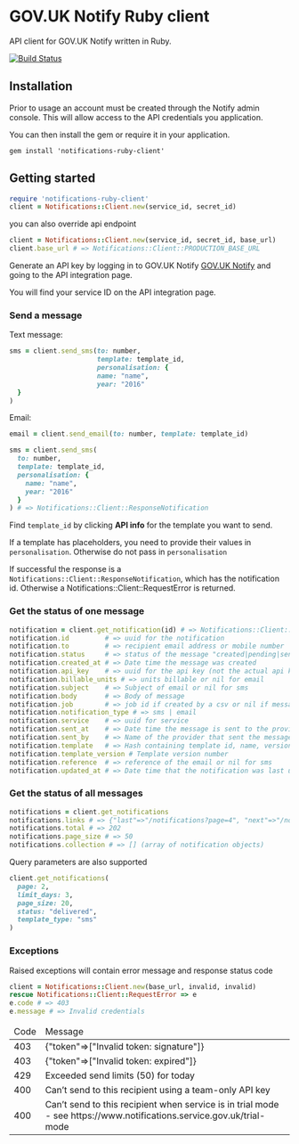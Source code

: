 # GOV.UK Notify Ruby client

API client for GOV.UK Notify written in Ruby.

[![Build Status](https://travis-ci.org/alphagov/notifications-ruby-client.svg?branch=master)](https://travis-ci.org/alphagov/notifications-ruby-client)

## Installation

Prior to usage an account must be created through the Notify admin console. This will allow access to the API credentials you application.

You can then install the gem or require it in your application.

```
gem install 'notifications-ruby-client'
```

## Getting started

```ruby
require 'notifications-ruby-client'
client = Notifications::Client.new(service_id, secret_id)
```

you can also override api endpoint

```ruby
client = Notifications::Client.new(service_id, secret_id, base_url)
client.base_url # => Notifications::Client::PRODUCTION_BASE_URL
```

Generate an API key by logging in to GOV.UK Notify [GOV.UK Notify](https://www.notifications.service.gov.uk) and going to the API integration page.

You will find your service ID on the API integration page.

### Send a message

Text message:

```ruby
sms = client.send_sms(to: number, 
                      template: template_id,
                      personalisation: {
                      name: "name",
                      year: "2016"
  }
)

```

Email:
```ruby
email = client.send_email(to: number, template: template_id)

sms = client.send_sms(
  to: number,
  template: template_id,
  personalisation: {
    name: "name",
    year: "2016"
  }
) # => Notifications::Client::ResponseNotification
```

Find `template_id` by clicking **API info** for the template you want to send.

If a template has placeholders, you need to provide their values in `personalisation`. Otherwise do not pass in `personalisation`

If successful the response is a `Notifications::Client::ResponseNotification`, which has the notification id.
Otherwise a Notifications::Client::RequestError is returned.


### Get the status of one message

```ruby
notification = client.get_notification(id) # => Notifications::Client::Notification
notification.id         # => uuid for the notification
notification.to         # => recipient email address or mobile number
notification.status     # => status of the message "created|pending|sent|delivered|permanent-failure|temporary-failure" 
notification.created_at # => Date time the message was created
notification.api_key    # => uuid for the api key (not the actual api key)
notification.billable_units # => units billable or nil for email
notification.subject    # => Subject of email or nil for sms
notification.body       # => Body of message
notification.job        # => job id if created by a csv or nil if message sent via api
notification.notification_type # => sms | email
notification.service    # => uuid for service
notification.sent_at    # => Date time the message is sent to the provider or nil if status = "created"
notification.sent_by    # => Name of the provider that sent the message or nil if status = "created"
notification.template   # => Hash containing template id, name, version, template type sms|email
notification.template_version # Template version number
notification.reference  # => reference of the email or nil for sms
notification.updated_at # => Date time that the notification was last updated
```

### Get the status of all messages

```ruby
notifications = client.get_notifications
notifications.links # => {"last"=>"/notifications?page=4", "next"=>"/notifications?page=2"}
notifications.total # => 202
notifications.page_size # => 50
notifications.collection # => [] (array of notification objects)

```

Query parameters are also supported

```ruby
client.get_notifications(
  page: 2,
  limit_days: 3,
  page_size: 20,
  status: "delivered",
  template_type: "sms"
)
```

### Exceptions

Raised exceptions will contain error message and response status code

```ruby
client = Notifications::Client.new(base_url, invalid, invalid)
rescue Notifications::Client::RequestError => e
e.code # => 403
e.message # => Invalid credentials
```
<table>
  <thead>
    <tr>
      <td> Code </td>
      <td> Message </td>
     </tr>
  </thead>
  <tbdoy>
  <tr>
    <td> 403 </td>
    <td> {"token"=>["Invalid token: signature"]} </td>
  </tr>
  <tr>
    <td> 403 </td>
    <td> {"token"=>["Invalid token: expired"]} </td>
  </tr>
  <tr>
    <td> 429 </td>
    <td> Exceeded send limits (50) for today </td>
  </tr>
  <tr>
    <td> 400 </td>
    <td> Can’t send to this recipient using a team-only API key </td>
  </tr>
  <tr>
    <td> 400 </td>
    <td> Can’t send to this recipient when service is in trial 
          mode - see https://www.notifications.service.gov.uk/trial-mode
    </td>
  </tr>
  </tbody>
</table>